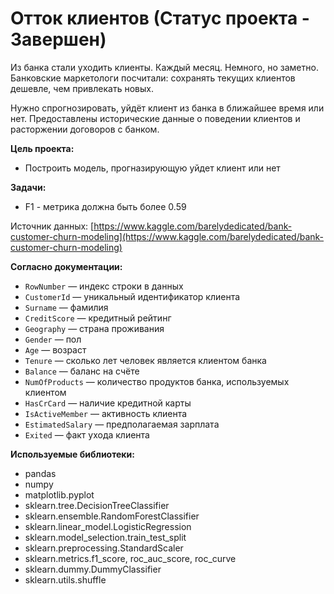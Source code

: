 # Отток клиентов   (Статус проекта - Завершен)
  
Из банка стали уходить клиенты. Каждый месяц. Немного, но заметно. Банковские маркетологи посчитали: сохранять текущих клиентов дешевле, чем привлекать новых.

Нужно спрогнозировать, уйдёт клиент из банка в ближайшее время или нет. Предоставлены исторические данные о поведении клиентов и расторжении договоров с банком. 

<b>Цель проекта: </b>

- Построить модель, прогназирующую уйдет клиент или нет

<b>Задачи: </b>

- F1 - метрика должна быть более 0.59


Источник данных: [https://www.kaggle.com/barelydedicated/bank-customer-churn-modeling](https://www.kaggle.com/barelydedicated/bank-customer-churn-modeling)  

<b> Согласно документации: </b>  
- `RowNumber` — индекс строки в данных
- `CustomerId` — уникальный идентификатор клиента
- `Surname` — фамилия
- `CreditScore` — кредитный рейтинг
- `Geography` — страна проживания
- `Gender` — пол
- `Age` — возраст
- `Tenure` — сколько лет человек является клиентом банка
- `Balance` — баланс на счёте
- `NumOfProducts` — количество продуктов банка, используемых клиентом
- `HasCrCard` — наличие кредитной карты
- `IsActiveMember` — активность клиента
- `EstimatedSalary` — предполагаемая зарплата
- `Exited` — факт ухода клиента

<b> Используемые библиотеки: </b>
- pandas
- numpy
- matplotlib.pyplot
- sklearn.tree.DecisionTreeClassifier
- sklearn.ensemble.RandomForestClassifier
- sklearn.linear_model.LogisticRegression
- sklearn.model_selection.train_test_split
- sklearn.preprocessing.StandardScaler 
- sklearn.metrics.f1_score, roc_auc_score, roc_curve
- sklearn.dummy.DummyClassifier
- sklearn.utils.shuffle
